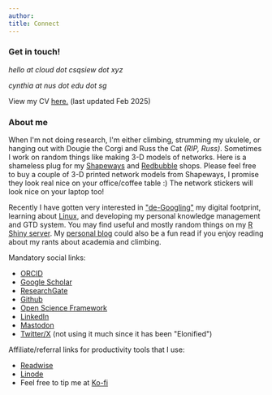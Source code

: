 ```yaml
---
author: 
title: Connect
---
```


### Get in touch!

_hello at cloud dot csqsiew dot xyz_   

_cynthia at nus dot edu dot sg_

View my CV [here.](https://osf.io/e6mh3) (last updated Feb 2025)    

### About me

When I'm not doing research, I'm either climbing, strumming my ukulele, or hanging out with Dougie the Corgi and Russ the Cat *(RIP, Russ)*. Sometimes I work on random things like making 3-D models of networks. Here is a shameless plug for my [Shapeways](https://www.shapeways.com/shops/csqsiew) and [Redbubble](https://www.redbubble.com/people/csqsiew) shops. Please feel free to buy a couple of 3-D printed network models from Shapeways, I promise they look real nice on your office/coffee table :) The network stickers will look nice on your laptop too! 

Recently I have gotten very interested in ["de-Googling"](https://www.eff.org/) my digital footprint, learning about [Linux](https://pop.system76.com/), and developing my personal knowledge management and GTD system. You may find useful and mostly random things on my [R Shiny server](http://r-server.csqsiew.xyz/). My [personal blog](https://listed.to/@SeaEss) could also be a fun read if you enjoy reading about my rants about academia and climbing.   

Mandatory social links:
* [ORCID](http://orcid.org/0000-0003-3384-7374)
* [Google Scholar](https://scholar.google.com/citations?user=CviKcyUAAAAJ&hl=en&oi=ao)
* [ResearchGate](https://www.researchgate.net/profile/Cynthia_Siew)
* [Github](https://github.com/csqsiew/)
* [Open Science Framework](https://osf.io/pumq8/) 
* [LinkedIn](https://www.linkedin.com/in/csqsiew/)
* [Mastodon](https://mastodon.social/@csqsiew)
* [Twitter/X](https://twitter.com/csqsiew/) (not using it much since it has been "Elonified")

Affiliate/referral links for productivity tools that I use: 
* [Readwise](https://readwise.io/i/cynthia035)
* [Linode](https://www.linode.com/lp/refer/?r=332b4d319fa740c19f7a3503bd2c033d1163d92c)
* Feel free to tip me at [Ko-fi](https://ko-fi.com/csqsiew)
